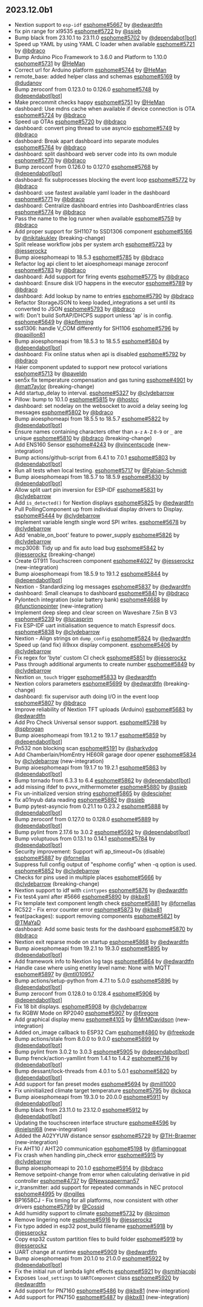 ## 2023.12.0b1

- Nextion support to `esp-idf` [esphome#5667](https://github.com/esphome/esphome/pull/5667) by [@edwardtfn](https://github.com/edwardtfn)
- fix pin range for xl9535 [esphome#5722](https://github.com/esphome/esphome/pull/5722) by [@ssieb](https://github.com/ssieb)
- Bump black from 23.10.1 to 23.11.0 [esphome#5702](https://github.com/esphome/esphome/pull/5702) by [@dependabot[bot]](https://github.com/apps/dependabot)
- Speed up YAML by using YAML C loader when available [esphome#5721](https://github.com/esphome/esphome/pull/5721) by [@bdraco](https://github.com/bdraco)
- Bump Arduino Pico Framework to 3.6.0 and Platform to 1.10.0 [esphome#5731](https://github.com/esphome/esphome/pull/5731) by [@HeMan](https://github.com/HeMan)
- Correct url for Arduino platform [esphome#5744](https://github.com/esphome/esphome/pull/5744) by [@HeMan](https://github.com/HeMan)
- remote_base: added helper class and schemas [esphome#5169](https://github.com/esphome/esphome/pull/5169) by [@dudanov](https://github.com/dudanov)
- Bump zeroconf from 0.123.0 to 0.126.0 [esphome#5748](https://github.com/esphome/esphome/pull/5748) by [@dependabot[bot]](https://github.com/apps/dependabot)
- Make precommit checks happy [esphome#5751](https://github.com/esphome/esphome/pull/5751) by [@HeMan](https://github.com/HeMan)
- dashboard: Use mdns cache when available if device connection is OTA [esphome#5724](https://github.com/esphome/esphome/pull/5724) by [@bdraco](https://github.com/bdraco)
- Speed up OTAs [esphome#5720](https://github.com/esphome/esphome/pull/5720) by [@bdraco](https://github.com/bdraco)
- dashboard: convert ping thread to use asyncio [esphome#5749](https://github.com/esphome/esphome/pull/5749) by [@bdraco](https://github.com/bdraco)
- dashboard: Break apart dashboard into separate modules [esphome#5764](https://github.com/esphome/esphome/pull/5764) by [@bdraco](https://github.com/bdraco)
- dashboard: split dashboard web server code into its own module [esphome#5770](https://github.com/esphome/esphome/pull/5770) by [@bdraco](https://github.com/bdraco)
- Bump zeroconf from 0.126.0 to 0.127.0 [esphome#5768](https://github.com/esphome/esphome/pull/5768) by [@dependabot[bot]](https://github.com/apps/dependabot)
- dashboard: fix subprocesses blocking the event loop [esphome#5772](https://github.com/esphome/esphome/pull/5772) by [@bdraco](https://github.com/bdraco)
- dashboard: use fastest available yaml loader in the dashboard [esphome#5771](https://github.com/esphome/esphome/pull/5771) by [@bdraco](https://github.com/bdraco)
- dashboard: Centralize dashboard entries into DashboardEntries class [esphome#5774](https://github.com/esphome/esphome/pull/5774) by [@bdraco](https://github.com/bdraco)
- Pass the name to the log runner when available [esphome#5759](https://github.com/esphome/esphome/pull/5759) by [@bdraco](https://github.com/bdraco)
- Add proper support for SH1107 to SSD1306 component [esphome#5166](https://github.com/esphome/esphome/pull/5166) by [@nikitakuklev](https://github.com/nikitakuklev) (breaking-change)
- Split release workflow jobs per system arch [esphome#5723](https://github.com/esphome/esphome/pull/5723) by [@jesserockz](https://github.com/jesserockz)
- Bump aioesphomeapi to 18.5.3 [esphome#5785](https://github.com/esphome/esphome/pull/5785) by [@bdraco](https://github.com/bdraco)
- Refactor log api client to let aioesphomeapi manage zeroconf [esphome#5783](https://github.com/esphome/esphome/pull/5783) by [@bdraco](https://github.com/bdraco)
- dashboard: Add support for firing events [esphome#5775](https://github.com/esphome/esphome/pull/5775) by [@bdraco](https://github.com/bdraco)
- dashboard: Ensure disk I/O happens in the executor [esphome#5789](https://github.com/esphome/esphome/pull/5789) by [@bdraco](https://github.com/bdraco)
- dashboard: Add lookup by name to entries [esphome#5790](https://github.com/esphome/esphome/pull/5790) by [@bdraco](https://github.com/bdraco)
- Refactor StorageJSON to keep loaded_integrations a set until its converted to JSON [esphome#5793](https://github.com/esphome/esphome/pull/5793) by [@bdraco](https://github.com/bdraco)
- wifi: Don't build SoftAP/DHCPS support unless 'ap' is in config. [esphome#5649](https://github.com/esphome/esphome/pull/5649) by [@kpfleming](https://github.com/kpfleming)
- ssd1306: handle V_COM differently for SH1106 [esphome#5796](https://github.com/esphome/esphome/pull/5796) by [@papillon81](https://github.com/papillon81)
- Bump aioesphomeapi from 18.5.3 to 18.5.5 [esphome#5804](https://github.com/esphome/esphome/pull/5804) by [@dependabot[bot]](https://github.com/apps/dependabot)
- dashboard: Fix online status when api is disabled [esphome#5792](https://github.com/esphome/esphome/pull/5792) by [@bdraco](https://github.com/bdraco)
- Haier component updated to support new protocol variations [esphome#5713](https://github.com/esphome/esphome/pull/5713) by [@paveldn](https://github.com/paveldn)
- sen5x fix temperature compensation and gas tuning [esphome#4901](https://github.com/esphome/esphome/pull/4901) by [@matt7aylor](https://github.com/matt7aylor) (breaking-change)
- Add startup_delay to interval. [esphome#5327](https://github.com/esphome/esphome/pull/5327) by [@clydebarrow](https://github.com/clydebarrow)
- Pillow: bump to 10.1.0 [esphome#5815](https://github.com/esphome/esphome/pull/5815) by [@hostcc](https://github.com/hostcc)
- dashboard: set nodelay on the websocket to avoid a delay seeing log messages [esphome#5802](https://github.com/esphome/esphome/pull/5802) by [@bdraco](https://github.com/bdraco)
- Bump aioesphomeapi from 18.5.5 to 18.5.7 [esphome#5822](https://github.com/esphome/esphome/pull/5822) by [@dependabot[bot]](https://github.com/apps/dependabot)
- Ensure names containing characters other than `a-z` `A-Z` `0-9` or `_` are unique [esphome#5810](https://github.com/esphome/esphome/pull/5810) by [@bdraco](https://github.com/bdraco) (breaking-change)
- Add ENS160 Sensor [esphome#4243](https://github.com/esphome/esphome/pull/4243) by [@vincentscode](https://github.com/vincentscode) (new-integration)
- Bump actions/github-script from 6.4.1 to 7.0.1 [esphome#5803](https://github.com/esphome/esphome/pull/5803) by [@dependabot[bot]](https://github.com/apps/dependabot)
- Run all tests when local testing. [esphome#5717](https://github.com/esphome/esphome/pull/5717) by [@Fabian-Schmidt](https://github.com/Fabian-Schmidt)
- Bump aioesphomeapi from 18.5.7 to 18.5.9 [esphome#5830](https://github.com/esphome/esphome/pull/5830) by [@dependabot[bot]](https://github.com/apps/dependabot)
- Allow split uart pin inversion for ESP-IDF [esphome#5831](https://github.com/esphome/esphome/pull/5831) by [@clydebarrow](https://github.com/clydebarrow)
- Add `is_detected()` for Nextion displays [esphome#5825](https://github.com/esphome/esphome/pull/5825) by [@edwardtfn](https://github.com/edwardtfn)
- Pull PollingComponent up from individual display drivers to Display. [esphome#5444](https://github.com/esphome/esphome/pull/5444) by [@clydebarrow](https://github.com/clydebarrow)
- Implement variable length single word SPI writes. [esphome#5678](https://github.com/esphome/esphome/pull/5678) by [@clydebarrow](https://github.com/clydebarrow)
- Add 'enable_on_boot' feature to power_supply [esphome#5826](https://github.com/esphome/esphome/pull/5826) by [@clydebarrow](https://github.com/clydebarrow)
- mcp3008: Tidy up and fix auto load bug [esphome#5842](https://github.com/esphome/esphome/pull/5842) by [@jesserockz](https://github.com/jesserockz) (breaking-change)
- Create GT911 Touchscreen component [esphome#4027](https://github.com/esphome/esphome/pull/4027) by [@jesserockz](https://github.com/jesserockz) (new-integration)
- Bump aioesphomeapi from 18.5.9 to 19.1.2 [esphome#5844](https://github.com/esphome/esphome/pull/5844) by [@dependabot[bot]](https://github.com/apps/dependabot)
- Nextion - Standardizing log messages [esphome#5837](https://github.com/esphome/esphome/pull/5837) by [@edwardtfn](https://github.com/edwardtfn)
- dashboard: Small cleanups to dashboard [esphome#5841](https://github.com/esphome/esphome/pull/5841) by [@bdraco](https://github.com/bdraco)
- Pylontech integration (solar battery bank) [esphome#4688](https://github.com/esphome/esphome/pull/4688) by [@functionpointer](https://github.com/functionpointer) (new-integration)
- Implement deep sleep and clear screen on Waveshare 7.5in B V3 [esphome#5239](https://github.com/esphome/esphome/pull/5239) by [@lucasprim](https://github.com/lucasprim)
- Fix ESP-IDF uart initialisation sequence to match Espressif docs. [esphome#5838](https://github.com/esphome/esphome/pull/5838) by [@clydebarrow](https://github.com/clydebarrow)
- Nextion - Align strings on `dump_config` [esphome#5824](https://github.com/esphome/esphome/pull/5824) by [@edwardtfn](https://github.com/edwardtfn)
- Speed up (and fix) ili9xxx display component. [esphome#5406](https://github.com/esphome/esphome/pull/5406) by [@clydebarrow](https://github.com/clydebarrow)
- Fix regex for 'byte' custom CI check [esphome#5851](https://github.com/esphome/esphome/pull/5851) by [@jesserockz](https://github.com/jesserockz)
- Pass through additional arguments to create number [esphome#5849](https://github.com/esphome/esphome/pull/5849) by [@clydebarrow](https://github.com/clydebarrow)
- Nextion `on_touch` trigger [esphome#5833](https://github.com/esphome/esphome/pull/5833) by [@edwardtfn](https://github.com/edwardtfn)
- Nextion colors parameters [esphome#5699](https://github.com/esphome/esphome/pull/5699) by [@edwardtfn](https://github.com/edwardtfn) (breaking-change)
- dashboard: fix supervisor auth doing I/O in the event loop [esphome#5807](https://github.com/esphome/esphome/pull/5807) by [@bdraco](https://github.com/bdraco)
- Improve reliability of Nextion TFT uploads (Arduino) [esphome#5683](https://github.com/esphome/esphome/pull/5683) by [@edwardtfn](https://github.com/edwardtfn)
- Add Pro Check Universal sensor support. [esphome#5798](https://github.com/esphome/esphome/pull/5798) by [@spbrogan](https://github.com/spbrogan)
- Bump aioesphomeapi from 19.1.2 to 19.1.7 [esphome#5859](https://github.com/esphome/esphome/pull/5859) by [@dependabot[bot]](https://github.com/apps/dependabot)
- Pn532 non blocking scan [esphome#5191](https://github.com/esphome/esphome/pull/5191) by [@sharkydog](https://github.com/sharkydog)
- Add Chamberlain/HomEntry HE60R garage door opener [esphome#5834](https://github.com/esphome/esphome/pull/5834) by [@clydebarrow](https://github.com/clydebarrow) (new-integration)
- Bump aioesphomeapi from 19.1.7 to 19.2.1 [esphome#5863](https://github.com/esphome/esphome/pull/5863) by [@dependabot[bot]](https://github.com/apps/dependabot)
- Bump tornado from 6.3.3 to 6.4 [esphome#5862](https://github.com/esphome/esphome/pull/5862) by [@dependabot[bot]](https://github.com/apps/dependabot)
- add missing ifdef to pvvx_mithermometer [esphome#5880](https://github.com/esphome/esphome/pull/5880) by [@ssieb](https://github.com/ssieb)
- Fix un-initialized version string [esphome#5865](https://github.com/esphome/esphome/pull/5865) by [@descipher](https://github.com/descipher)
- fix a01nyub data reading [esphome#5882](https://github.com/esphome/esphome/pull/5882) by [@ssieb](https://github.com/ssieb)
- Bump pytest-asyncio from 0.21.1 to 0.23.2 [esphome#5888](https://github.com/esphome/esphome/pull/5888) by [@dependabot[bot]](https://github.com/apps/dependabot)
- Bump zeroconf from 0.127.0 to 0.128.0 [esphome#5889](https://github.com/esphome/esphome/pull/5889) by [@dependabot[bot]](https://github.com/apps/dependabot)
- Bump pylint from 2.17.6 to 3.0.2 [esphome#5592](https://github.com/esphome/esphome/pull/5592) by [@dependabot[bot]](https://github.com/apps/dependabot)
- Bump voluptuous from 0.13.1 to 0.14.1 [esphome#5784](https://github.com/esphome/esphome/pull/5784) by [@dependabot[bot]](https://github.com/apps/dependabot)
- Security improvement: Support wifi ap_timeout=0s (disable) [esphome#5887](https://github.com/esphome/esphome/pull/5887) by [@fornellas](https://github.com/fornellas)
- Suppress full config output of "esphome config" when -q option is used. [esphome#5852](https://github.com/esphome/esphome/pull/5852) by [@clydebarrow](https://github.com/clydebarrow)
- Checks for pins used in multiple places [esphome#5666](https://github.com/esphome/esphome/pull/5666) by [@clydebarrow](https://github.com/clydebarrow) (breaking-change)
- Nextion support to idf with `cinttypes` [esphome#5876](https://github.com/esphome/esphome/pull/5876) by [@edwardtfn](https://github.com/edwardtfn)
- Fix test4.yaml after #5666 [esphome#5890](https://github.com/esphome/esphome/pull/5890) by [@kbx81](https://github.com/kbx81)
- Fix template text component length check [esphome#5881](https://github.com/esphome/esphome/pull/5881) by [@fornellas](https://github.com/fornellas)
- RC522 - Fix error counter error [esphome#5873](https://github.com/esphome/esphome/pull/5873) by [@kbx81](https://github.com/kbx81)
- feat(packages): support removing components [esphome#5821](https://github.com/esphome/esphome/pull/5821) by [@TMaYaD](https://github.com/TMaYaD)
- dashboard: Add some basic tests for the dashboard [esphome#5870](https://github.com/esphome/esphome/pull/5870) by [@bdraco](https://github.com/bdraco)
- Nextion exit reparse mode on startup [esphome#5868](https://github.com/esphome/esphome/pull/5868) by [@edwardtfn](https://github.com/edwardtfn)
- Bump aioesphomeapi from 19.2.1 to 19.3.0 [esphome#5895](https://github.com/esphome/esphome/pull/5895) by [@dependabot[bot]](https://github.com/apps/dependabot)
- Add framework info to Nextion log tags [esphome#5864](https://github.com/esphome/esphome/pull/5864) by [@edwardtfn](https://github.com/edwardtfn)
- Handle case where using enetity level name: None with MQTT [esphome#5897](https://github.com/esphome/esphome/pull/5897) by [@mtl010957](https://github.com/mtl010957)
- Bump actions/setup-python from 4.7.1 to 5.0.0 [esphome#5896](https://github.com/esphome/esphome/pull/5896) by [@dependabot[bot]](https://github.com/apps/dependabot)
- Bump zeroconf from 0.128.0 to 0.128.4 [esphome#5906](https://github.com/esphome/esphome/pull/5906) by [@dependabot[bot]](https://github.com/apps/dependabot)
- Fix 18 bit displays. [esphome#5908](https://github.com/esphome/esphome/pull/5908) by [@clydebarrow](https://github.com/clydebarrow)
- fix RGBW Mode on RP2040 [esphome#5907](https://github.com/esphome/esphome/pull/5907) by [@firegore](https://github.com/firegore)
- Add graphical display menu [esphome#4105](https://github.com/esphome/esphome/pull/4105) by [@MrMDavidson](https://github.com/MrMDavidson) (new-integration)
- Added on_image callback to ESP32 Cam [esphome#4860](https://github.com/esphome/esphome/pull/4860) by [@freekode](https://github.com/freekode)
- Bump actions/stale from 8.0.0 to 9.0.0 [esphome#5899](https://github.com/esphome/esphome/pull/5899) by [@dependabot[bot]](https://github.com/apps/dependabot)
- Bump pylint from 3.0.2 to 3.0.3 [esphome#5905](https://github.com/esphome/esphome/pull/5905) by [@dependabot[bot]](https://github.com/apps/dependabot)
- Bump frenck/action-yamllint from 1.4.1 to 1.4.2 [esphome#5716](https://github.com/esphome/esphome/pull/5716) by [@dependabot[bot]](https://github.com/apps/dependabot)
- Bump dessant/lock-threads from 4.0.1 to 5.0.1 [esphome#5820](https://github.com/esphome/esphome/pull/5820) by [@dependabot[bot]](https://github.com/apps/dependabot)
- Add support for fan preset modes [esphome#5694](https://github.com/esphome/esphome/pull/5694) by [@mill1000](https://github.com/mill1000)
- Fix uninitialized climate target temperature [esphome#5795](https://github.com/esphome/esphome/pull/5795) by [@ckoca](https://github.com/ckoca)
- Bump aioesphomeapi from 19.3.0 to 20.0.0 [esphome#5911](https://github.com/esphome/esphome/pull/5911) by [@dependabot[bot]](https://github.com/apps/dependabot)
- Bump black from 23.11.0 to 23.12.0 [esphome#5912](https://github.com/esphome/esphome/pull/5912) by [@dependabot[bot]](https://github.com/apps/dependabot)
- Updating the touchscreen interface structure  [esphome#4596](https://github.com/esphome/esphome/pull/4596) by [@nielsnl68](https://github.com/nielsnl68) (new-integration)
- Added the A02YYUW distance sensor [esphome#5729](https://github.com/esphome/esphome/pull/5729) by [@TH-Braemer](https://github.com/TH-Braemer) (new-integration)
- Fix AHT10 / AHT20 communication [esphome#5198](https://github.com/esphome/esphome/pull/5198) by [@flaminggoat](https://github.com/flaminggoat)
- Fix crash when handling pin_check error [esphome#5915](https://github.com/esphome/esphome/pull/5915) by [@clydebarrow](https://github.com/clydebarrow)
- Bump aioesphomeapi to 20.1.0 [esphome#5914](https://github.com/esphome/esphome/pull/5914) by [@bdraco](https://github.com/bdraco)
- Remove setpoint-change from error when calculating derivative in pid controller [esphome#4737](https://github.com/esphome/esphome/pull/4737) by [@Newspaperman57](https://github.com/Newspaperman57)
- ir_transmitter: add support for repeated commands in NEC protocol [esphome#4995](https://github.com/esphome/esphome/pull/4995) by [@ngilles](https://github.com/ngilles)
- BP1658CJ - Fix timing for all platforms, now consistent with other drivers [esphome#5799](https://github.com/esphome/esphome/pull/5799) by [@Cossid](https://github.com/Cossid)
- Add humidity support to climate [esphome#5732](https://github.com/esphome/esphome/pull/5732) by [@kroimon](https://github.com/kroimon)
- Remove lingering note [esphome#5916](https://github.com/esphome/esphome/pull/5916) by [@jesserockz](https://github.com/jesserockz)
- Fix typo added in esp32 post_build filename [esphome#5918](https://github.com/esphome/esphome/pull/5918) by [@jesserockz](https://github.com/jesserockz)
- Copy esp32 custom partition files to build folder [esphome#5919](https://github.com/esphome/esphome/pull/5919) by [@jesserockz](https://github.com/jesserockz)
- UART change at runtime [esphome#5909](https://github.com/esphome/esphome/pull/5909) by [@edwardtfn](https://github.com/edwardtfn)
- Bump aioesphomeapi from 20.1.0 to 21.0.0 [esphome#5922](https://github.com/esphome/esphome/pull/5922) by [@dependabot[bot]](https://github.com/apps/dependabot)
- Fix the initial run of lambda light effects [esphome#5921](https://github.com/esphome/esphome/pull/5921) by [@smithjacobj](https://github.com/smithjacobj)
- Exposes `load_settings` to `UARTComponent` class [esphome#5920](https://github.com/esphome/esphome/pull/5920) by [@edwardtfn](https://github.com/edwardtfn)
- Add support for PN7160 [esphome#5486](https://github.com/esphome/esphome/pull/5486) by [@kbx81](https://github.com/kbx81) (new-integration)
- Add support for PN7150 [esphome#5487](https://github.com/esphome/esphome/pull/5487) by [@kbx81](https://github.com/kbx81) (new-integration)

